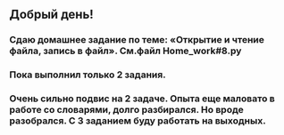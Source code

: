 ## Добрый день!  
### Сдаю домашнее задание по теме: «Открытие и чтение файла, запись в файл».  См.файл Home_work#8.py
### Пока выполнил только 2 задания. 
### Очень сильно подвис на 2 задаче. Опыта еще маловато в работе со словарями, долго разбирался. Но вроде разобрался. С 3 заданием буду работать на выходных. 



